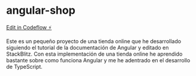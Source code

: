 # angular-shop

[Edit in Codeflow ⚡️](https://stackblitz.com/~/github.com/maxder1902/angular-shop)

Este es un pequeño proyecto de una tienda online que he desarrollado siguiendo el tutorial de la documentación de Angular y editado en StackBlitz. Con esta implementación de una tienda online he aprendido bastante sobre como funciona Angular y me he adentrado en el desarrollo de TypeScript.
